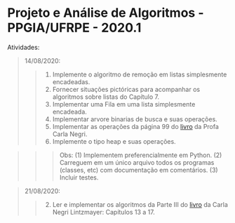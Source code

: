 # Projeto e Análise de Algoritmos - PPGIA/UFRPE - 2020.1
Atividades:
>14/08/2020:
>>1. Implemente o algoritmo de remoção em listas simplesmente encadeadas.
>>2. Fornecer situações pictóricas para acompanhar os algoritmos sobre listas do Capítulo 7.
>>3. Implementar uma Fila em uma lista simplesmente encadeada.
>>4. Implementar arvore binarias de busca e suas operações.
>>5. Implementar as operações da página 99 do [livro](http://professor.ufabc.edu.br/~carla.negri/cursos/materiais/Livro-Analise.de.Algoritmos.pdf) da  Profa Carla Negri.
>>6. Implemente o tipo heap e suas operações.

>>>Obs: (1) Implementem preferencialmente em Python.
         (2) Carreguem em um único arquivo todos os programas (classes, etc) com documentação em comentários.
         (3) Incluir testes.

>21/08/2020:
>>2. Ler e implementar os algoritmos da Parte III do [livro](http://professor.ufabc.edu.br/~carla.negri/cursos/materiais/Livro-Analise.de.Algoritmos.pdf) da Carla Negri Lintzmayer: Capítulos 13 a 17.
